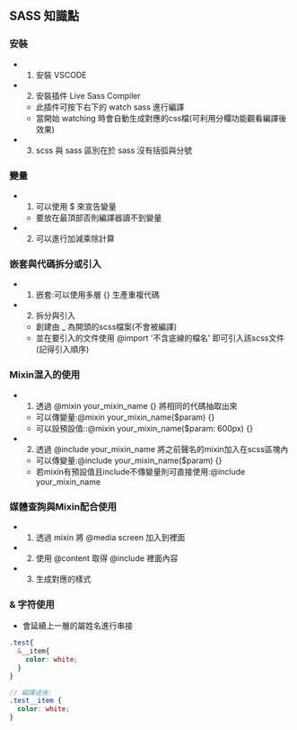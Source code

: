 ## SASS 知識點

### 安裝
- 1. 安裝 VSCODE
- 2. 安裝插件 Live Sass Compiler 
    - 此插件可按下右下的 watch sass 進行編譯
    - 當開始 watching 時會自動生成對應的css檔(可利用分欄功能觀看編譯後效果)
- 3. scss 與 sass 區別在於 sass 沒有括弧與分號

### 變量
- 1. 可以使用 $ 來宣告變量
    - 要放在最頂部否則編譯器讀不到變量
- 2. 可以進行加減乘除計算

### 嵌套與代碼拆分或引入
- 1. 嵌套:可以使用多層 {} 生產重複代碼
- 2. 拆分與引入
    - 創建由 _ 為開頭的scss檔案(不會被編譯)
    - 並在要引入的文件使用 @import '不含底線的檔名' 即可引入該scss文件(記得引入順序)

### Mixin混入的使用
- 1. 透過 @mixin your_mixin_name {} 將相同的代碼抽取出來
    - 可以傳變量:@mixin your_mixin_name($param) {}
    - 可以設預設值::@mixin your_mixin_name($param: 600px) {}
- 2. 透過 @include your_mixin_name 將之前聲名的mixin加入在scss區塊內
    - 可以傳變量:@include your_mixin_name($param) {}
    - 若mixin有預設值且include不傳變量則可直接使用:@include your_mixin_name

### 媒體查詢與Mixin配合使用
- 1. 透過 mixin 將 @media screen 加入到裡面
- 2. 使用 @content 取得 @include 裡面內容
- 3. 生成對應的樣式

### & 字符使用
- 會延續上一層的屬姓名進行串接
```scss
.test{
  &__item{
    color: white;
  }
}

// 編譯過後:
.test__item {
  color: white;
}
```